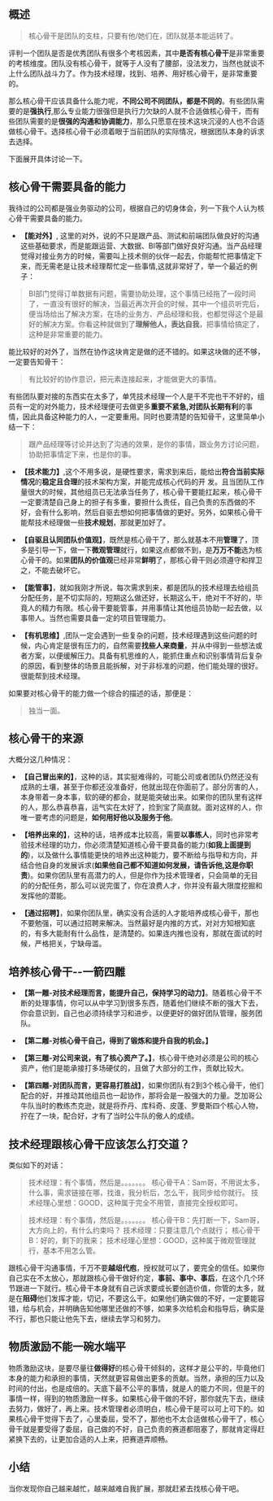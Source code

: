 ## 概述

> 核心骨干是团队的支柱，只要有他/她们在，团队就基本能运转了。

评判一个团队是否是优秀团队有很多个考核因素，其中**是否有核心骨干**是非常重要的考核维度。团队没有核心骨干，就等于人没有了腰部，没法发力，当然也就谈不上什么团队战斗力了。作为技术经理，找到、培养、用好核心骨干，是非常重要的。

那么核心骨干应该具备什么能力呢，**不同公司不同团队，都是不同的**。有些团队需要的是**强执行**,那么专业能力很强但是执行力欠缺的人就不合适做核心骨干，而有些团队需要的是**很强的沟通和协调能力**，那么只愿意在技术这块沉浸的人也不合适做核心骨干。选择核心骨干必须着眼于当前团队的实际情况，根据团队本身的诉求去选择。

下面展开具体讨论一下。

## 核心骨干需要具备的能力

我待过的公司都是强业务驱动的公司，根据自己的切身体会，列一下我个人认为核心骨干需要具备的能力。

- **【能对外】**, 这里的对外，说的不只是跟产品、测试和前端团队做良好的沟通这些基础要求，而是能跟运营、大数据、BI等部门做好良好沟通。当产品经理觉得对接业务方的时候，需要叫上技术侧的伙伴一起去，你能帮忙把事情定下来，而无需老是让技术经理帮忙定一些事情,这就非常好了，举一个最近的例子：

> BI部门觉得订单数据有问题，需要协助处理，这个事情已经拖了一段时间了，一直没有很好的解决，当最近再次开会的时候，其中一个组员听完后，便当场给出了解决方案，在场的业务方、产品经理和我，也都觉得这个是最好的解决方案。你看这种就做到了**理解他人，表达自我**，把事情给搞定了，这种是非常重要的能力。

能比较好的对外了，当然在协作这块肯定是做的还不错的。如果这块做的还不够，一定要告知骨干：

> 有比较好的协作意识，把元素连接起来，才能做更大的事情。

有些团队要对接的东西实在太多了，单凭技术经理一个人是干不完也干不好的，组员有一定的对外能力，技术经理便可去做更多**重要不紧急,对团队长期有利**的事情，因此具备这种能力的人，一定要重用。同时也要清楚的告知骨干，这里简单小结一下：

> 跟产品经理等讨论并达到了沟通的效果，是你的事情，跟业务方讨论问题，协助把事情定下来，也是你的事。

- **【技术能力】**,这个不用多说，是硬性要求，需求到来后，能给出**符合当前实际情况**的**稳定且合理**的技术架构方案，并能完成核心代码的开
发。且当团队工作量很大的时候，其他组员已无法承当任务了，核心骨干要能扛起来，核心骨干一定要清楚自己身上的担子有多重，要担什么责任，自己负责的东西做的不好，会有什么影响，然后自驱去想如何把事情做的更好。另外，如果核心骨干能帮技术经理做一些**技术规划**，那就更加好了。

- **【自驱且认同团队价值观】**，既然是核心骨干了，那么就基本不用**管理**了，顶多是引导一下，做一下**微观管理**就行，如果这点都做不到，是**万万不能**选为核心骨干的。如果**团队的价值观**已经非常**鲜明**了，那核心骨干则必须遵守和捍卫之，不能去破坏它。

- **【能管事】**，就如我刚才所说，每次需求到来，都是团队的技术经理去给组员分配任务，是不切实际的，短期这么做还好，长期这么干，绝对干不好的，毕竟人的精力有限。核心骨干要能管事，并用事情让其他组员协助一起去做，以事带人。当然也需要具备一定的项目管理能力。

- **【有机思维】**,团队一定会遇到一些复杂的问题，技术经理遇到这些问题的时候，内心肯定是很有压力的，自然需要**找些人来商量**，并从中得到一些想法或者方案，以便缓解压力。具备有机思维的人，能抓住重点和识别事情背后复杂的原因，看到整体的场景且能拆解，对于非标准的问题，他们能处理的很好。很能帮到技术经理。

如果要对核心骨干的能力做一个综合的描述的话，那便是：

> 独当一面。

## 核心骨干的来源

大概分这几种情况：

- **【自己冒出来的】**，这种的话，其实挺难得的，可能公司或者团队仍然还没有成熟的土壤，甚至于你都还没准备好，他就出现在你面前了。部分厉害的人，本身带着一身本事，软的硬的都会，就是能突破出来。如果你的团队里有这样的人，那么恭喜恭喜，运气实在太好了，捡到宝了简直就。面对这样的人，你唯一要考虑的问题是，**如何用好他以及服务于他**。

- **【培养出来的】**，这种的话，培养成本比较高，需要**以事练人**，同时也非常考验技术经理的功力，你必须清楚知道核心骨干要具备的能力(**如我上面提到的**)，以及做什么事情能更快的培养出这种能力，要不断给与指导和方向，并结合他自身的发展诉求(**如果他自己都不知道如何发展，请告诉他,这是你职责**)。如果你团队里有高潜力的人，但是你作为技术管理者，只会简单的无目的的分配任务，那么可以说完蛋了，你在浪费人才，你并没有最大限度挖掘和发挥他的潜能。

- **【通过招聘】**，如果你团队里，确实没有合适的人才能培养成核心骨干，那也不要勉强，可以通过招聘来解决。当然最好是内推的方式，对对方知根知底的，有多大能耐有什么品性，是清楚的。如果连内推也没有，那就在面试的时候，严格把关，宁缺毋滥。

## 培养核心骨干--一箭四雕

- **【第一雕-对技术经理而言，能提升自己，保持学习的动力】**。随着核心骨干不断的处理事情，你可以从中学习到很多东西，随着他们继续不断的强大下去，你会意识到，自己也必须持续学习和进步，以便更好的做好团队管理，服务团队。

- **【第二雕-对核心骨干自己，得到了锻炼和提升自我的机会。】**

- **【第三雕-对公司来说，有了核心资产了。】**，核心骨干绝对必须是公司的核心资产，他们是能承接打多场硬仗的，且做了大部分的工作，贡献比较大。

- **【第四雕-对团队而言，更容易打胜战】**，如果你团队有2到3个核心骨干，他们配合的好，并推动其他组员也一起协作，那将会是一股强大的力量。芝加哥公牛队当时的教练杰克逊，就是将乔丹、库科奇、皮蓬、罗曼斯四个核心人物，拧在了一块，配合好，才有了当时公牛队的傲人的成绩。

## 技术经理跟核心骨干应该怎么打交道？

类似如下的对话：

> 技术经理：有个事情，然后是。。。。。。。 核心骨干A：Sam哥，不用说太多，什么事，需求链接在哪，找谁，我分析后，怎么干，我同步给你就行。 技术经理心里想：GOOD，这种属于完全不用管，直接完全授权即可。

> 技术经理：有个事情，然后是。。。。。。。 核心骨干B：先打断一下，Sam哥，大方向上的，有什么约束吗？ 技术经理：只要注意几个点就行； 核心骨干B：好的，剩下的我来； 技术经理心里想：GOOD，这种属于微观管理就行，基本不用怎么管。

跟核心骨干沟通事情，千万不要**越俎代庖**，授权就可以了，要完全的信任。如果你自己实在不太放心，那就跟核心骨干做好约定，**事前、事中、事后**，在这个几个环节跟进一下就行。核心骨干本身就有自己诉求要成长要创造价值，你管的太多，就是在**阻碍**他们发挥才能，切记，不要这么干。如果他们确实做的不好，一定要能容错，给与机会，并明确告知他哪里还做的不够，如果多次给机会和指导后，确实是不行，那也只能让他先下去，继续去学习和努力。

## 物质激励不能一碗水端平

物质激励这块，是要尽量往**做得好**的核心骨干倾斜的，这样才是公平的，毕竟他们本身的能力和承担的事情，天然就更容易做出更多的贡献。当然，承担的压力以及时间的付出，也是成倍的。天底下最不公平的事情，就是人的能力不同，但是干的事情一样，得到的物质激励一样多。如果核心骨干做的不好，那你就先下去，继续去努力，做好了，再上来。技术管理者必须明白，核心骨干是可以可上可下的。如果核心骨干觉得下去了，心里委屈，受不了，那他也不太合适做核心骨干了，核心骨干就是要受得了委屈，自己做的不好，自己负责的赛道都阻塞了，那就肯定得赶紧换下去的，让更加合适的人上来，把赛道弄顺畅。

## 小结

当你发现你自己越来越忙，越来越难自我扩展，那就赶紧去找核心骨干吧。
